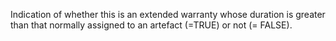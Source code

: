 ﻿Indication of whether this is an extended warranty whose duration is greater than that normally assigned to an artefact (=TRUE) or not (= FALSE).